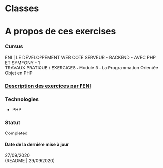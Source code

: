 # Classes

# A propos de ces exercises

### Cursus
ENI | LE DÉVELOPPEMENT WEB COTE SERVEUR - BACKEND - AVEC PHP ET SYMFONY - 1  
TRAVAUX PRATIQUE / EXERCICES : Module 3 : La Programmation Orientée Objet en PHP

### [Description des exercices par l'ENI](https://github.com/Dyrits/CLASSES/blob/master/Module%2003%20-%20Enonc%C3%A9%20TP%2001%20-%20Classes.pdf)

### Technologies
- PHP

### Statut
Completed

#### Date de la dernière mise à jour
27/09/2020  
(README | 29/09/2020)